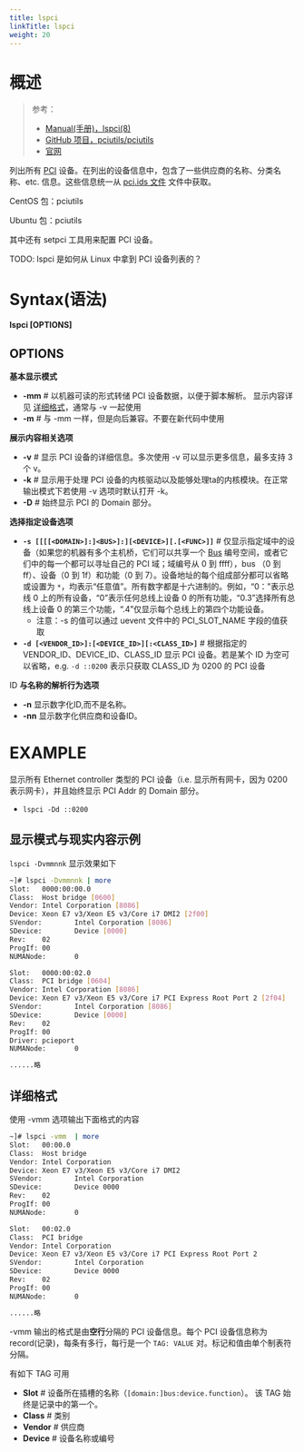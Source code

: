 ```yaml
---
title: lspci
linkTitle: lspci
weight: 20
---
```


# 概述

> 参考：
>
> - [Manual(手册)，lspci(8)](https://man7.org/linux/man-pages/man8/lspci.8.html)
> - [GitHub 项目，pciutils/pciutils](https://github.com/pciutils/pciutils)
> - [官网](https://mj.ucw.cz/sw/pciutils/)

列出所有 [PCI](/docs/1.操作系统/Kernel/Hardware/PCI.md) 设备。在列出的设备信息中，包含了一些供应商的名称、分类名称、etc. 信息。这些信息统一从 [pci.ids 文件](/docs/1.操作系统/Kernel/Hardware/PCI.md#pci.ids%20文件) 文件中获取。

CentOS 包：pciutils

Ubuntu 包：pciutils

其中还有 setpci 工具用来配置 PCI 设备。

TODO: lspci 是如何从 Linux 中拿到 PCI 设备列表的？

# Syntax(语法)

**lspci \[OPTIONS]**

## OPTIONS

**基本显示模式**

- **-mm** # 以机器可读的形式转储 PCI 设备数据，以便于脚本解析。  显示内容详见 [详细格式](#详细格式)，通常与 -v 一起使用
- **-m** # 与 -mm 一样，但是向后兼容。不要在新代码中使用

**展示内容相关选项**

- **-v** # 显示 PCI 设备的详细信息。多次使用 -v 可以显示更多信息，最多支持 3 个 v。
- **-k** # 显示用于处理 PCI 设备的内核驱动以及能够处理ta的内核模块。在正常输出模式下若使用 -v 选项时默认打开 -k。
- **-D** # 始终显示 PCI 的 Domain 部分。

**选择指定设备选项**

- **`-s [[[[<DOMAIN>]:]<BUS>]:][<DEVICE>][.[<FUNC>]]`** # 仅显示指定域中的设备（如果您的机器有多个主机桥，它们可以共享一个 [Bus](/docs/0.计算机/Motherboard/Bus.md) 编号空间，或者它们中的每一个都可以寻址自己的 PCI 域；域编号从 0 到 ffff），bus （0 到 ff）、设备（0 到 1f）和功能（0 到 7）。设备地址的每个组成部分都可以省略或设置为 `*`，均表示“任意值”。所有数字都是十六进制的。例如，“0：”表示总线 0 上的所有设备，“0”表示任何总线上设备 0 的所有功能，“0.3”选择所有总线上设备 0 的第三个功能，“.4”仅显示每个总线上的第四个功能设备。
  - 注意：-s 的值可以通过 uevent 文件中的 PCI_SLOT_NAME 字段的值获取
- **`-d [<VENDOR_ID>]:[<DEVICE_ID>][:<CLASS_ID>]`** # 根据指定的 VENDOR_ID、DEVICE_ID、CLASS_ID 显示 PCI 设备。若是某个 ID 为空可以省略，e.g. `-d ::0200` 表示只获取 CLASS_ID 为 0200 的 PCI 设备

ID **与名称的解析行为选项**

- **-n** 显示数字化ID,而不是名称。
- **-nn** 显示数字化供应商和设备ID。

# EXAMPLE

显示所有 Ethernet controller 类型的 PCI 设备（i.e. 显示所有网卡，因为 0200 表示网卡），并且始终显示 PCI Addr 的 Domain 部分。

- `lspci -Dd ::0200`

## 显示模式与现实内容示例

`lspci -Dvmmnnk` 显示效果如下

```bash
~]# lspci -Dvmmnnk | more
Slot:   0000:00:00.0
Class:  Host bridge [0600]
Vendor: Intel Corporation [8086]
Device: Xeon E7 v3/Xeon E5 v3/Core i7 DMI2 [2f00]
SVendor:        Intel Corporation [8086]
SDevice:        Device [0000]
Rev:    02
ProgIf: 00
NUMANode:       0

Slot:   0000:00:02.0
Class:  PCI bridge [0604]
Vendor: Intel Corporation [8086]
Device: Xeon E7 v3/Xeon E5 v3/Core i7 PCI Express Root Port 2 [2f04]
SVendor:        Intel Corporation [8086]
SDevice:        Device [0000]
Rev:    02
ProgIf: 00
Driver: pcieport
NUMANode:       0

......略
```

## 详细格式

使用 -vmm 选项输出下面格式的内容

```bash
~]# lspci -vmm  | more
Slot:   00:00.0
Class:  Host bridge
Vendor: Intel Corporation
Device: Xeon E7 v3/Xeon E5 v3/Core i7 DMI2
SVendor:        Intel Corporation
SDevice:        Device 0000
Rev:    02
ProgIf: 00
NUMANode:       0

Slot:   00:02.0
Class:  PCI bridge
Vendor: Intel Corporation
Device: Xeon E7 v3/Xeon E5 v3/Core i7 PCI Express Root Port 2
SVendor:        Intel Corporation
SDevice:        Device 0000
Rev:    02
ProgIf: 00
NUMANode:       0

......略
```

-vmm 输出的格式是由**空行**分隔的 PCI 设备信息。每个 PCI 设备信息称为 record(记录)，每条有多行，每行是一个 `TAG: VALUE` 对。标记和值由单个制表符分隔。

有如下 TAG 可用

- **Slot** # 设备所在插槽的名称（`[domain:]bus:device.function`）。  该 TAG 始终是记录中的第一个。
- **Class** # 类别
- **Vendor** # 供应商
- **Device** # 设备名称或编号
